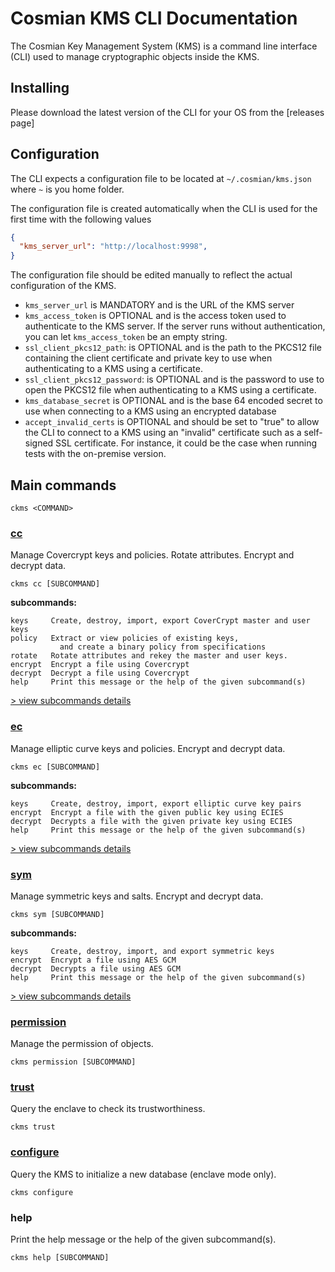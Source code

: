 # Cosmian KMS CLI Documentation

The Cosmian Key Management System (KMS) is a command line interface (CLI) used to manage cryptographic objects inside the KMS.

## Installing

Please download the latest version of the CLI for your OS from the [releases page]

## Configuration

The CLI expects a configuration file to be located at `~/.cosmian/kms.json` where `~` is you home folder.

The configuration file is created automatically when the CLI is used for the first time with the following values 
```json
{
  "kms_server_url": "http://localhost:9998",
}
```
The configuration file should be edited manually to reflect the actual configuration of the KMS.

 - `kms_server_url` is MANDATORY and is the URL of the KMS server
 - `kms_access_token` is OPTIONAL and is the access token used to authenticate to the KMS server. If the server runs without authentication, you can let `kms_access_token` be an empty string.
 - `ssl_client_pkcs12_path`: is OPTIONAL and is the path to the PKCS12 file containing the client certificate and private key to use when authenticating to a KMS using a certificate.
  - `ssl_client_pkcs12_password`: is OPTIONAL and is the password to use to open the PKCS12 file when authenticating to a KMS using a certificate.
 - `kms_database_secret` is OPTIONAL and is the base 64 encoded secret to use when connecting to a KMS using an encrypted database
 - `accept_invalid_certs` is OPTIONAL and should be set to "true" to allow the CLI to connect to a KMS using an "invalid" certificate such as a self-signed SSL certificate. For instance, it could be the case when running tests with the on-premise version.


## Main commands

```
ckms <COMMAND>
```


### [cc](covercrypt/covercrypt.md)

Manage Covercrypt keys and policies. Rotate attributes. Encrypt and decrypt data.

```
ckms cc [SUBCOMMAND]
```

**subcommands:**
```
keys     Create, destroy, import, export CoverCrypt master and user keys
policy   Extract or view policies of existing keys, 
           and create a binary policy from specifications
rotate   Rotate attributes and rekey the master and user keys.
encrypt  Encrypt a file using Covercrypt
decrypt  Decrypt a file using Covercrypt
help     Print this message or the help of the given subcommand(s)
```

[> view subcommands details](covercrypt/covercrypt.md)

### [ec](ec/ec.md)

Manage elliptic curve keys and policies. Encrypt and decrypt data.

```
ckms ec [SUBCOMMAND]
```

**subcommands:**
```
keys     Create, destroy, import, export elliptic curve key pairs
encrypt  Encrypt a file with the given public key using ECIES
decrypt  Decrypts a file with the given private key using ECIES
help     Print this message or the help of the given subcommand(s)
```

[> view subcommands details](ec/ec.md)

### [sym](sym/sym.md)

Manage symmetric keys and salts. Encrypt and decrypt data.

```
ckms sym [SUBCOMMAND]
```

**subcommands:**
```
keys     Create, destroy, import, and export symmetric keys
encrypt  Encrypt a file using AES GCM
decrypt  Decrypts a file using AES GCM
help     Print this message or the help of the given subcommand(s)
```

[> view subcommands details](sym/sym.md)

### [permission](./permissions.md)

Manage the permission of objects.

```
ckms permission [SUBCOMMAND]
```

### [trust](./enclaves.md)

Query the enclave to check its trustworthiness.

```
ckms trust
```

### [configure](./enclaves.md)

Query the KMS to initialize a new database (enclave mode only).

```
ckms configure
```

### help

Print the help message or the help of the given subcommand(s).

```
ckms help [SUBCOMMAND]
```

